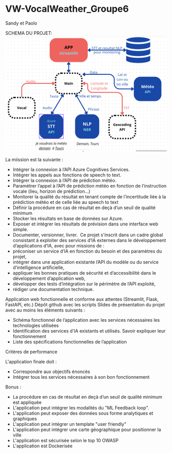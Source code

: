 # VW-VocalWeather_Groupe6
Sandy et Paolo

SCHEMA DU PROJET:
![alt text](https://github.com/data-IA-2023/VW-VocalWeather_Groupe6/blob/main/schemaprojet.png)

La miission est la suivante :
- Intégrer la connexion à l’API Azure Cognitives Services.
- Intégrer les appels aux fonctions de speech to text.
- Intégrer la connexion à l’API de prédiction météo.
- Paramétrer l’appel à l’API de prédiction météo en fonction de l’instruction vocale (lieu, horizon de prédiction…)
- Monitorer la qualité du résultat en tenant compte de l’incertitude liée à la prédiction météo et de celle liée au speech to text
- Définir la procédure en cas de résultat en deçà d’un seuil de qualité minimum
- Stocker les résultats en base de données sur Azure.
- Exposer et intégrer les résultats de prévision dans une interface web simple.
- Documenter, versionner, livrer.
​
Ce projet s'inscrit dans un cadre global consistant à exploiter des services d’IA externes dans le développement d’applications d’IA, avec pour missions de :
- préconiser un service d’IA en fonction du besoin et des paramètres du projet,
- intégrer dans une application existante l’API du modèle ou du service d’intelligence artificielle,
- appliquer les bonnes pratiques de sécurité et d’accessibilité dans le développement d’application web,
- développer des tests d’intégration sur le périmètre de l’API exploité,
- rédiger une documentation technique.

Application web fonctionnelle et conforme aux attentes (Streamlit, Flask, FastAPI, etc.)
Dépôt github avec les scripts 
Slides de présentation du projet avec au moins les éléments suivants :
- Schéma fonctionnel de l’application avec les services nécessaires les technologies utilisées
- Identification des services d'IA existants et utilisés. Savoir expliquer leur fonctionnement
- Liste des spécifications fonctionnelles de l’application

Critères de performance

L'application finale doit :
- Correspondre aux objectifs énoncés
- Intégrer tous les services nécessaires à son bon fonctionnement

Bonus :
- La procédure en cas de résultat en deçà d’un seuil de qualité minimum est appliquée
- L'application peut intégrer les modalités du "ML Feedback loop".
- L'application peut exposer des données sous forme analytiques et graphiques
- L'application peut intégrer un template "user friendly"
- L'application peut intégrer une carte géographique pour positionner la ville
- L'application est sécurisée selon le top 10 OWASP
- L'application est Dockerisée
